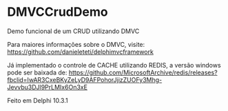 # DMVCCrudDemo

Demo funcional de um CRUD utilizando DMVC

Para maiores informações sobre o DMVC, visite:
https://github.com/danieleteti/delphimvcframework

Já implementado o controle de CACHE utilizando REDIS, a versão windows pode ser baixada de:
https://github.com/MicrosoftArchive/redis/releases?fbclid=IwAR3CxeBKyZeLyD9AFPohorJjizZUOFy3Mhg-Jevvbu3DJl9PrLMIx6On3xE

Feito em Delphi 10.3.1
